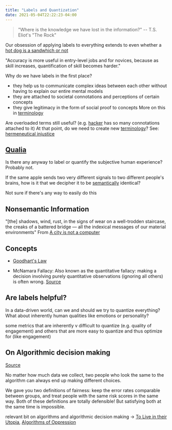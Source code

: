 ```yaml
---
title: "Labels and Quantization"
date: 2021-05-04T22:22:23-04:00
---
```


> "Where is the knowledge we have lost in the information?" -- T.S. Eliot's "The Rock"

Our obsession of applying labels to everything extends to even whether a [hot dog is a sandwhich or not](https://www.hot-dog.org/culture/hot-dog-sandwich)

"Accuracy is more useful in entry-level jobs and for novices, because as skill increases, quantification of skill becomes harder."

Why do we have labels in the first place?
- they help us to communicate complex ideas between each other without having to explain our entire mental models
- they are attached to societal connotations and perceptions of certain concepts
- they give legitimacy in the form of social proof to concepts
More on this in [terminology](thoughts/terminology.md)

Are overloaded terms still useful? (e.g. [hacker](thoughts/hackers.md) has so many connotations attached to it) At that point, do we need to create new [terminology](thoughts/terminology.md)? See: [hermeneutical injustice](thoughts/hermeneutical%20injustice.md)

## [Qualia](thoughts/qualia.md)
Is there any anyway to label or quantify the subjective human experience? Probably not.

If the same apple sends two very different signals to two different people's brains, how is it that we decipher it to be [semantically](thoughts/semantics.md) identical?

Not sure if there's any way to easily do this

## Nonsemantic Information
"[the] shadows, wind, rust, in the signs of wear on a well-trodden staircase, the creaks of a battered bridge — all the indexical messages of our material environments" From [A city is not a computer](thoughts/A%20City%20is%20not%20a%20Computer.md)

## Concepts
- [Goodhart's Law](thoughts/Goodhart's%20Law.md)
* McNamara Fallacy: Also known as the quantitative fallacy: making a decision involving purely quantitative observations (ignoring all others) is often wrong. [Source](https://en.wikipedia.org/wiki/McNamara_fallacy)

## Are labels helpful? 
In a data-driven world, can we and should we try to quantize everything? What about inherently human qualities like emotions or personality?

some metrics that are inherently v difficult to quantize (e.g. quality of engagement) and others that are more easy to quantize and thus optimize for (like engagement)

## On Algorithmic decision making
[Source](https://outline.com/5H8EEy)

No matter how much data we collect, two people who look the same to the algorithm can always end up making different choices.

We gave you two definitions of fairness: keep the error rates comparable between groups, and treat people with the same risk scores in the same way. Both of these definitions are totally defensible! But satisfying both at the same time is impossible.

relevant bit on algorithms and algorithmic decision making -> [To Live in their Utopia](thoughts/To%20Live%20in%20their%20Utopia.md), [Algorithms of Oppression](thoughts/Algorithms%20of%20Oppression.md)